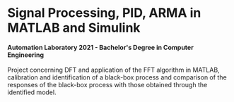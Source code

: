 # Signal Processing, PID, ARMA in MATLAB and Simulink
**Automation Laboratory 2021 - Bachelor's Degree in Computer Engineering**
<br><br>
Project concerning DFT and application of the FFT algorithm in MATLAB, calibration and identification of a black-box process and comparison of the responses of the black-box process with those obtained through the identified model.
